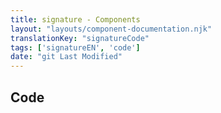 ```yaml
---
title: signature - Components
layout: "layouts/component-documentation.njk"
translationKey: "signatureCode"
tags: ['signatureEN', 'code']
date: "git Last Modified"
---
```


## Code